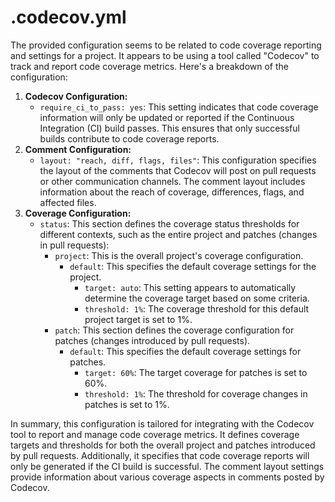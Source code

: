# .codecov.yml

The provided configuration seems to be related to code coverage reporting and settings for a project. It appears to be using a tool called "Codecov" to track and report code coverage metrics. Here's a breakdown of the configuration:

1. **Codecov Configuration:**
    - `require_ci_to_pass: yes`: This setting indicates that code coverage information will only be updated or reported if the Continuous Integration (CI) build passes. This ensures that only successful builds contribute to code coverage reports.
2. **Comment Configuration:**
    - `layout: "reach, diff, flags, files"`: This configuration specifies the layout of the comments that Codecov will post on pull requests or other communication channels. The comment layout includes information about the reach of coverage, differences, flags, and affected files.
3. **Coverage Configuration:**
    - `status`: This section defines the coverage status thresholds for different contexts, such as the entire project and patches (changes in pull requests):
        - `project`: This is the overall project's coverage configuration.
            - `default`: This specifies the default coverage settings for the project.
                - `target: auto`: This setting appears to automatically determine the coverage target based on some criteria.
                - `threshold: 1%`: The coverage threshold for this default project target is set to 1%.
        - `patch`: This section defines the coverage configuration for patches (changes introduced by pull requests).
            - `default`: This specifies the default coverage settings for patches.
                - `target: 60%`: The target coverage for patches is set to 60%.
                - `threshold: 1%`: The threshold for coverage changes in patches is set to 1%.

In summary, this configuration is tailored for integrating with the Codecov tool to report and manage code coverage metrics. It defines coverage targets and thresholds for both the overall project and patches introduced by pull requests. Additionally, it specifies that code coverage reports will only be generated if the CI build is successful. The comment layout settings provide information about various coverage aspects in comments posted by Codecov.